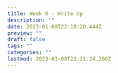 ```yaml
---
title: Week 6 - Write Up
description: ""
date: 2023-01-08T22:18:20.444Z
preview: ""
draft: false
tags: ""
categories: ""
lastmod: 2023-01-08T23:21:24.260Z
---
```

